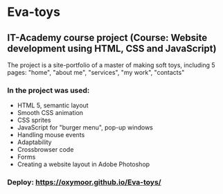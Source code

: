 # Eva-toys
## IT-Academy course project (Course: Website development using HTML, CSS and JavaScript)
The project is a site-portfolio of a master of making soft toys, including 5 pages: "home", "about me", "services", "my work", "contacts"
### In the project was used:
-	HTML 5, semantic layout
-	Smooth CSS animation 
-	CSS sprites 
-	JavaScript for "burger menu", pop-up windows 
-	Handling mouse events 
-	Adaptability
-	Crossbrowser code
-	Forms
-	Creating a website layout in Adobe Photoshop
### Deploy: https://oxymoor.github.io/Eva-toys/
